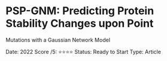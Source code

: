 # PSP-GNM: Predicting Protein Stability Changes upon Point
Mutations with a Gaussian Network Model

Date: 2022
Score /5: ⭐️⭐️⭐️⭐️
Status: Ready to Start
Type: Article